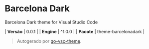 # Barcelona Dark

Barcelona Dark theme for Visual Studio Code

| **Versão** | 0.0.1 |
| **Engine** | ^1.0.0 |
| **Pacote** | theme-barcelonadark |

> Autogerado por [go-vsc-theme](https://github.com/natalbu/go-vsc-theme).

